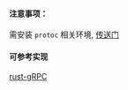 #### 注意事项：
需安装 `protoc` 相关环境, [传送门](https://github.com/protocolbuffers/protobuf/releases)

#### 可参考实现
[rust-gRPC](https://github.com/shaneutt/rust-grpc-demo)
